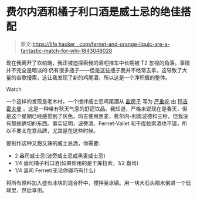 # 费尔内酒和橘子利口酒是威士忌的绝佳搭配

> 原文:[https://life hacker . com/fernet-and-orange-liquic-are-a-fantastic-match-for-whi-1843048028](https://lifehacker.com/fernet-and-orange-liqueur-are-a-fantastic-match-for-whi-1843048028)

现在我离开了坎帕瑞，我正被迫探索我的酒吧推车中长期被 T2 忽视的角落。事情并不完全是暗淡的:仍有很多瓶子——但是这些瓶子我并不经常去拿。这导致了大量的谷歌搜索，这让我发现了新的鸡尾酒，所以这是一个净积极的整体。

Watch

一个这样的发现是老木材，一个搅拌威士忌鸡尾酒从 [盐房子](https://salthousesf.com) 写为 [严重吃](https://www.seriouseats.com/recipes/2016/09/rye-fernet-cocktail-fall-old-timber-recipe.html) 由 [玛吉霍夫曼](https://lifehacker.com/3-ingredient-happy-hour-a-sidecar-named-desire-1823807036) 。这是一种带有秋天气息的舒适饮品。我知道，严格来说现在是春天，但是这个星期已经感觉到了灰色。玛吉使用黑麦，费尔内-利奥波德和三秒，但我没有那些确切的东西。事实证明，波旁酒、Fernet-Vallet 和干库拉索酒也不错，所以不要太在意品牌，尤其是在这些时候。

要制作这种又甜又辣的威士忌酒，你需要:

*   2 盎司威士忌(波旁威士忌或黑麦威士忌)
*   1/4 盎司橘子利口酒(如果你用的是干库拉索，1/2 盎司)
*   1/4 盎司 Fernet(无论你碰巧有什么)

将所有原料加入盛有冰块的混合杯中，搅拌至冰镇。用一块大石头把水倒进一个低球里，然后享用。